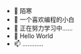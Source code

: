- 👋 陌寒
- 👀 一个喜欢编程的小白
- 🌱 正在努力学习中……
- 💞️ Hello World
- 📫 …………

<!---
mh999999/mh999999 is a ✨ special ✨ repository because its `README.md` (this file) appears on your GitHub profile.
You can click the Preview link to take a look at your changes.
--->
